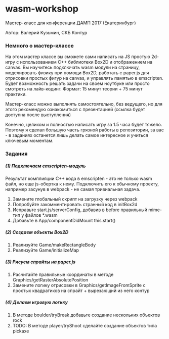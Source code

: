 # wasm-workshop

Мастер-класс для конференции ДАМП 2017 (Екатеринбург)

Автор: Валерий Кузьмин, СКБ Контур

### Немного о мастер-классе

На этом мастер классе вы сможете сами написать на JS простую 2d-игру с использованием C++ библиотеки Box2D и отображением на canvas. Вы научитесь подключать wasm модули на страницу, моделировать физику при помощи Box2D, работать c paper.js для отрисовки простых фигур на canvas, и управлять памятью в emscripten. Будет возможность решать задачи на своем ноутбуке или просто смотреть на лайв-кодинг. Формат: 15 минут теории + 75 минут практики.

Мастер-класс можно выполнять самостоятельно, без ведущего, но для этого рекомендую ознакомиться с презентацией (ссылка будет доступна после выступления)

Конечно, целиком и полностью написать игру за 1.5 часа будет тяжело. Поэтому я сделал большую часть грязной работы в репозитории, за вас - в заданиях останется лишь делать самое интересное и учиться ключевым моментам.

### Задания

##### (1) Подключаем emscripten-модуль

Результат комплияции C++ кода в emscripten - это не только wasm файл, но еще js-обертка к нему. Подключить его к обычному проекту, например засунув в webpack - не самая тривиальная задача.

1. Замените глобальный скрипт на загрузку через webpack
1. Попробуйте закомментировать странный код в initBox2d
1. Исправьте start.js/serverConfig, добавив в before правильный mime-тип у файлов *.wasm
1. Добавьте в App/componentDidMount this.start()

##### (2) Создаем объекты Box2D

1. Реализуйте Game/makeRectangleBody
1. Реализуйте Game/initializeMap

##### (3) Рисуем спрайты на paper.js

1. Расчитайте правильные координаты в методе Graphics/getRasterAbsolutePosition
1. Замените логику отрисовки в Graphics/getImageFromSprite с простых квадратиков на спрайт + вырезающий из него контур

##### (4) Делаем игровую логику

1. В методе boulder/tryBreak добавьте создание нескольких объектов rock
1. TODO: В методе player/tryShoot сделайте создание объектов типа pickaxe
